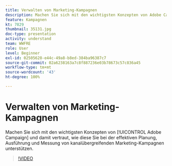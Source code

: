 ```yaml
---
title: Verwalten von Marketing-Kampagnen
description: Machen Sie sich mit den wichtigsten Konzepten von Adobe Campaign und damit vertraut, wie diese Sie bei der effektiven Planung, Ausführung und Messung von kanalübergreifenden Marketing-Kampagnen unterstützen.
feature: Kampagnen
kt: 7829
thumbnail: 35131.jpg
doc-type: presentation
activity: understand
team: WWFRE
role: User
level: Beginner
exl-id: 02505628-e44c-49a8-b8ed-384ba96387c7
source-git-commit: 02a6238163a7c8f887236e03b78673c57c836a45
workflow-type: tm+mt
source-wordcount: '43'
ht-degree: 100%

---
```


# Verwalten von Marketing-Kampagnen

Machen Sie sich mit den wichtigsten Konzepten von [!UICONTROL Adobe Campaign] und damit vertraut, wie diese Sie bei der effektiven Planung, Ausführung und Messung von kanalübergreifenden Marketing-Kampagnen unterstützen.

>[!VIDEO](https://video.tv.adobe.com/v/35131?quality=12)
